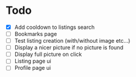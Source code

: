 # Todo

- [x] Add cooldown to listings search
- [ ] Bookmarks page
- [ ] Test listing creation (with/without image etc...)
- [ ] Display a nicer picture if no picture is found
- [ ] Display full picture on click
- [ ] Listing page ui
- [ ] Profile page ui
